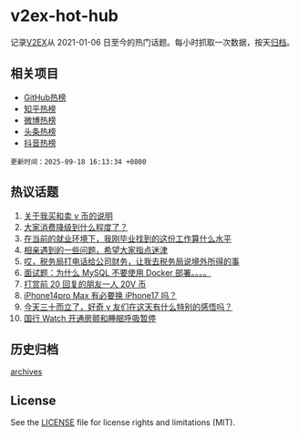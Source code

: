 # v2ex-hot-hub

 记录[V2EX](https://www.v2ex.com/)从 2021-01-06 日至今的热门话题。每小时抓取一次数据，按天[归档](archives)。
 
 ## 相关项目

- [GitHub热榜](https://github.com/lonnyzhang423/github-hot-hub)
- [知乎热榜](https://github.com/lonnyzhang423/zhihu-hot-hub)
- [微博热榜](https://github.com/lonnyzhang423/weibo-hot-hub)
- [头条热榜](https://github.com/lonnyzhang423/toutiao-hot-hub)
- [抖音热榜](https://github.com/lonnyzhang423/douyin-hot-hub)


 `更新时间：2025-09-18 16:13:34 +0800`

## 热议话题

1. [关于我买和卖 v 币的说明](https://www.v2ex.com/t/1160134)
1. [大家消费降级到什么程度了？](https://www.v2ex.com/t/1160070)
1. [在当前的就业环境下，我刚毕业找到的这份工作算什么水平](https://www.v2ex.com/t/1160001)
1. [相亲遇到的一些问题，希望大家指点迷津](https://www.v2ex.com/t/1160089)
1. [哎，税务局打电话给公司财务，让我去税务局说境外所得的事](https://www.v2ex.com/t/1160012)
1. [面试题：为什么 MySQL 不要使用 Docker 部署。。。。](https://www.v2ex.com/t/1160112)
1. [打赏前 20 回复的朋友一人 20V 币](https://www.v2ex.com/t/1160215)
1. [iPhone14pro Max 有必要换 iPhone17 吗？](https://www.v2ex.com/t/1160081)
1. [今天三十而立了，好奇 v 友们在这天有什么特别的感悟吗？](https://www.v2ex.com/t/1160102)
1. [国行 Watch 开通房颤和睡眠呼吸暂停](https://www.v2ex.com/t/1159981)

## 历史归档

[archives](archives)

## License

See the [LICENSE](LICENSE) file for license rights and limitations (MIT).
